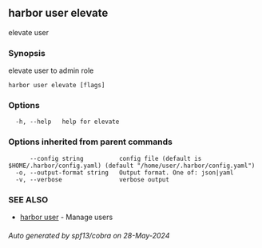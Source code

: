 ## harbor user elevate

elevate user

### Synopsis

elevate user to admin role

```
harbor user elevate [flags]
```

### Options

```
  -h, --help   help for elevate
```

### Options inherited from parent commands

```
      --config string          config file (default is $HOME/.harbor/config.yaml) (default "/home/user/.harbor/config.yaml")
  -o, --output-format string   Output format. One of: json|yaml
  -v, --verbose                verbose output
```

### SEE ALSO

* [harbor user](harbor_user.md)	 - Manage users

###### Auto generated by spf13/cobra on 28-May-2024
